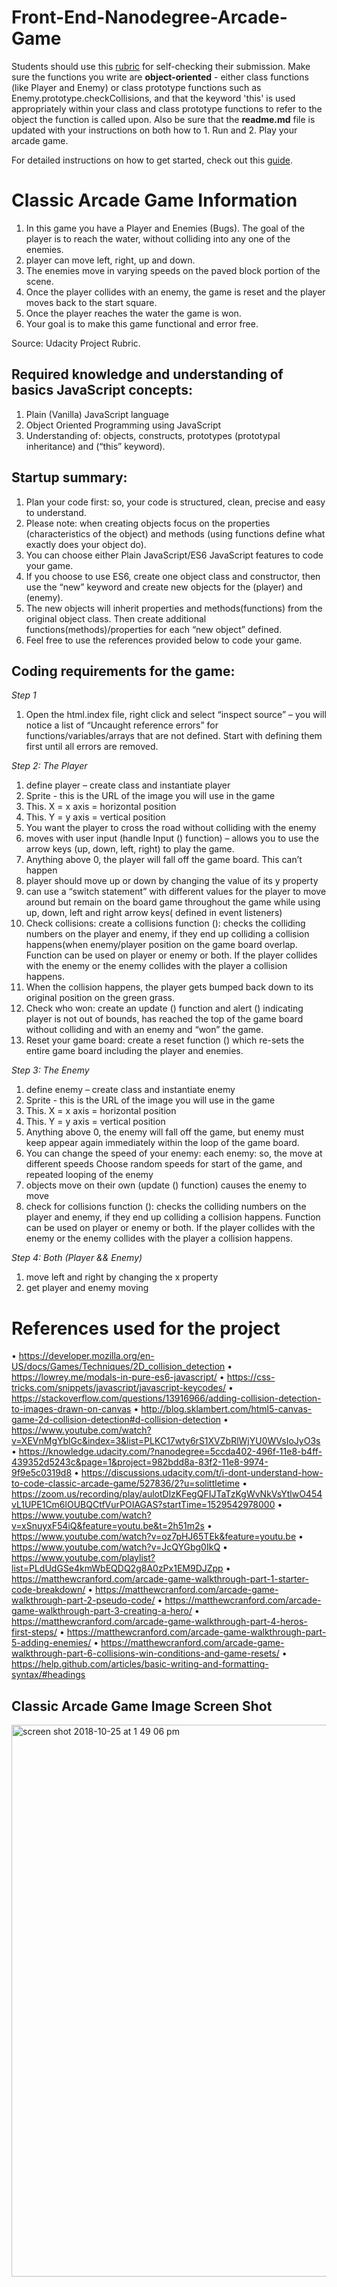 # Front-End-Nanodegree-Arcade-Game


Students should use this [rubric](https://review.udacity.com/#!/projects/2696458597/rubric) for self-checking their submission. Make sure the functions you write are **object-oriented** - either class functions (like Player and Enemy) or class prototype functions such as Enemy.prototype.checkCollisions, and that the keyword 'this' is used appropriately within your class and class prototype functions to refer to the object the function is called upon. Also be sure that the **readme.md** file is updated with your instructions on both how to 1. Run and 2. Play your arcade game.

For detailed instructions on how to get started, check out this [guide](https://docs.google.com/document/d/1v01aScPjSWCCWQLIpFqvg3-vXLH2e8_SZQKC8jNO0Dc/pub?embedded=true).


# **Classic Arcade Game Information**

1. In this game you have a Player and Enemies (Bugs). The goal of the player is to reach the water, without colliding into any  one of the enemies. 
2. player can move left, right, up and down. 
3. The enemies move in varying speeds on the paved block portion of the scene. 
4. Once the player collides with an enemy, the game is reset and the player moves back to the start square.
5. Once the player reaches the water the game is won. 
6. Your goal is to make this game functional and error free.

Source: Udacity Project Rubric.

## **Required knowledge and understanding of basics JavaScript concepts**:

1.	Plain (Vanilla) JavaScript language
2.	Object Oriented Programming using JavaScript
3.	Understanding of: objects, constructs, prototypes (prototypal inheritance) and (“this” keyword).

## **Startup summary**:

1. Plan your code first: so, your code is structured, clean, precise and easy to understand.
2. Please note: when creating objects focus on the properties (characteristics of the object) and methods (using functions define what exactly does your object do). 
3. You can choose either Plain JavaScript/ES6 JavaScript features to code your game.
4. If you choose to use ES6, create one object class and constructor, then use the “new” keyword and create new objects for the (player) and (enemy). 
5. The new objects will inherit properties and methods(functions) from the original object class. Then create additional functions(methods)/properties for each “new object” defined.
6. Feel free to use the references provided below to code your game.

## **Coding requirements for the game**:

*Step 1*

1. Open the html.index file, right click and select “inspect source” – you will notice a list of  “Uncaught reference errors” for functions/variables/arrays that are not defined. Start with defining them first until all errors are removed.

*Step 2: The Player* 

1.	define player – create class and instantiate player
2.	Sprite - this is the URL of the image you will use in the game
3.	This. X = x axis = horizontal position
4.	This. Y = y axis = vertical position
5.	You want the player to cross the road without colliding with the enemy
6.	moves with user input (handle Input () function) – allows you to use the arrow keys (up, down, left, right) to play the game. 
7.	Anything above 0, the player will fall off the game board. This can’t happen
8.	player should move up or down by changing the value of its y property
9.	can use a “switch statement” with different values for the player to move around but remain on the board game throughout the game while using up, down, left and right arrow keys( defined in event listeners)
10.	Check collisions: create a collisions function ():  checks the colliding numbers on the player and enemy, if they end up colliding a collision happens(when enemy/player position on the game board overlap. Function can be used on player or enemy or both. If the player collides with the enemy or the enemy collides with the player a collision happens. 
11.	When the collision happens, the player gets bumped back down to its original position on the green grass.
12.	Check who won: create an update () function and alert () indicating player is not out of bounds, has reached the top of the game board without colliding and with an enemy and “won” the game.
13.	Reset your game board: create a reset function () which re-sets the entire game board including the player and enemies.


*Step 3: The Enemy*

1.	define enemy – create class and instantiate enemy
2.	Sprite - this is the URL of the image you will use in the game
3.	This. X = x axis = horizontal position
4.	This. Y = y axis = vertical position
5.	Anything above 0, the enemy will fall off the game, but enemy must keep appear again immediately within the loop of the game board.
6.	You can change the speed of your enemy: each enemy: so, the move at different speeds
Choose random speeds for start of the game, and repeated looping of the enemy
7.	objects move on their own (update () function) causes the enemy to move
8.	check for collisions function ():  checks the colliding numbers on the player and enemy, if they end up colliding a collision happens. Function can be used on player or enemy or both. If the player collides with the enemy or the enemy collides with the player a collision happens. 



*Step 4: Both (Player && Enemy)* 

1.	move left and right by changing the x property
2.	get player and enemy moving


# **References used for the project**

•	https://developer.mozilla.org/en-US/docs/Games/Techniques/2D_collision_detection
•	https://lowrey.me/modals-in-pure-es6-javascript/
•	https://css-tricks.com/snippets/javascript/javascript-keycodes/
•	https://stackoverflow.com/questions/13916966/adding-collision-detection-to-images-drawn-on-canvas
•	http://blog.sklambert.com/html5-canvas-game-2d-collision-detection#d-collision-detection
•	https://www.youtube.com/watch?v=XEVnMgYblGc&index=3&list=PLKC17wty6rS1XVZbRlWjYU0WVsIoJyO3s
•	https://knowledge.udacity.com/?nanodegree=5ccda402-496f-11e8-b4ff-439352d5243c&page=1&project=982bdd8a-83f2-11e8-9974-9f9e5c0319d8
•	https://discussions.udacity.com/t/i-dont-understand-how-to-code-classic-arcade-game/527836/2?u=solittletime
•	https://zoom.us/recording/play/aulotDlzKFegQFIJTaTzKgWvNkVsYtlwO454vL1UPE1Cm6lOUBQCtfVurPOIAGAS?startTime=1529542978000
•	https://www.youtube.com/watch?v=xSnuyxF54iQ&feature=youtu.be&t=2h51m2s
•	https://www.youtube.com/watch?v=oz7pHJ65TEk&feature=youtu.be
•	https://www.youtube.com/watch?v=JcQYGbg0IkQ
•	https://www.youtube.com/playlist?list=PLdUdGSe4kmWbEQDQ2g8A0zPx1EM9DJZpp
•	https://matthewcranford.com/arcade-game-walkthrough-part-1-starter-code-breakdown/
•	https://matthewcranford.com/arcade-game-walkthrough-part-2-pseudo-code/
•	https://matthewcranford.com/arcade-game-walkthrough-part-3-creating-a-hero/
•	https://matthewcranford.com/arcade-game-walkthrough-part-4-heros-first-steps/
•	https://matthewcranford.com/arcade-game-walkthrough-part-5-adding-enemies/
•	https://matthewcranford.com/arcade-game-walkthrough-part-6-collisions-win-conditions-and-game-resets/
•	https://help.github.com/articles/basic-writing-and-formatting-syntax/#headings

## **Classic Arcade Game Image Screen Shot**
<img width="883" alt="screen shot 2018-10-25 at 1 49 06 pm" src="https://user-images.githubusercontent.com/38163931/47530026-4f137200-d85e-11e8-85ff-c2380ef92c0d.png">
